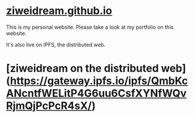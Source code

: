 #   [ziweidream.github.io ](https://ziweidream.github.io/#)
This is my personal website. Please take a look at my portfolio on this website.

It's also live on IPFS, the distributed web.
# [ziweidream on the distributed web] (https://gateway.ipfs.io/ipfs/QmbKcANcntfWELitP4G6uu6CsfXYNfWQvRjmQjPcPcR4sX/)
